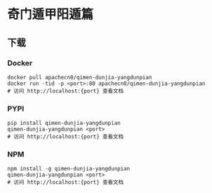 # 奇门遁甲阳遁篇

## 下载

### Docker

```
docker pull apachecn0/qimen-dunjia-yangdunpian
docker run -tid -p <port>:80 apachecn0/qimen-dunjia-yangdunpian
# 访问 http://localhost:{port} 查看文档
```

### PYPI

```
pip install qimen-dunjia-yangdunpian
qimen-dunjia-yangdunpian <port>
# 访问 http://localhost:{port} 查看文档
```

### NPM

```
npm install -g qimen-dunjia-yangdunpian
qimen-dunjia-yangdunpian <port>
# 访问 http://localhost:{port} 查看文档
```